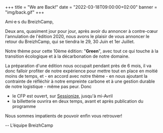 +++
title = "We are Back!"
date = "2022-03-18T09:00:00+02:00"
banner = "img/back.gif"
+++

Ami·e·s du BreizhCamp,

Deux ans, quasiment jour pour jour, après avoir du annoncer à contre-cœur l'annulation de l'édition 2020, nous avons le plaisir de vous annoncer le retour du BreizhCamp, qui se tiendra le 29, 30 Juin et 1er Juillet.

Notre thème pour cette 10ème édition: "**Green**", avec tout ce qui touche à la transition écologique et à la décarbonation de notre domaine.

La préparation d'une édition nous occupait pendant près de 6 mois, il va donc falloir profiter de notre expérience pour mettre tout en place en moitié moins de temps, et - en accord avec notre thème - en nous ajoutant la contrainte de réfléchir à notre empreinte carbone et à une gestion durable de notre logistique - même pas peur. Donc

- le CFP est ouvert, sur [Sessionize](https://sessionize.com/breizhcamp-2022/), jusqu'à mi-Avril
- la billetterie ouvrira en deux temps, avant et après publication du programme

Nous sommes impatients de pouvoir enfin vous retrouver!

-- L’équipe BreizhCamp
